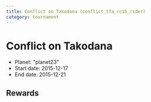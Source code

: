 ```yaml
---
title: Conflict on Takodana (conflict_tfa_rc15_rider)
category: tournament
---
```

# Conflict on Takodana

  * Planet: "planet23"
  * Start date: 2015-12-17
  * End date: 2015-12-21

## Rewards

